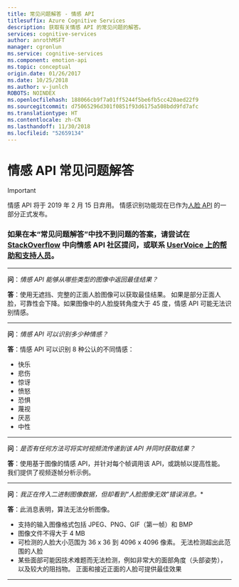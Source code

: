 ```yaml
---
title: 常见问题解答 - 情感 API
titlesuffix: Azure Cognitive Services
description: 获取有关情感 API 的常见问题的解答。
services: cognitive-services
author: anrothMSFT
manager: cgronlun
ms.service: cognitive-services
ms.component: emotion-api
ms.topic: conceptual
origin.date: 01/26/2017
ms.date: 10/25/2018
ms.author: v-junlch
ROBOTS: NOINDEX
ms.openlocfilehash: 188066cb9f7a01ff5244f5be6fb5cc420aed22f9
ms.sourcegitcommit: d75065296d301f0851f93d6175a508bdd9fd7afc
ms.translationtype: HT
ms.contentlocale: zh-CN
ms.lasthandoff: 11/30/2018
ms.locfileid: "52659134"
---
```

# <a name="emotion-api-frequently-asked-questions"></a>情感 API 常见问题解答

> [!IMPORTANT]
> 情感 API 将于 2019 年 2 月 15 日弃用。 情感识别功能现在已作为[人脸 API](/cognitive-services/face/) 的一部分正式发布。

### <a name="if-you-cant-find-answers-to-your-questions-in-this-faq-try-asking-the-emotion-api-community-on-stackoverflowhttpsstackoverflowcomquestionstaggedproject-oxfordormicrosoft-cognitive-or-contact-help-and-support-on-uservoicehttpscognitiveuservoicecom"></a>如果在本“常见问题解答”中找不到问题的答案，请尝试在 [StackOverflow](https://stackoverflow.com/questions/tagged/project-oxford+or+microsoft-cognitive) 中向情感 API 社区提问，或联系 [UserVoice 上的帮助和支持人员](https://cognitive.uservoice.com/)。  

-----

**问**：*情感 API 能够从哪些类型的图像中返回最佳结果？*

**答**：使用无遮挡、完整的正面人脸图像可以获取最佳结果。 如果是部分正面人脸，可靠性会下降。如果图像中的人脸旋转角度大于 45 度，情感 API 可能无法识别情感。

-----

**问**：*情感 API 可以识别多少种情感？*

**答**：情感 API 可以识别 8 种公认的不同情感：
- 快乐
- 悲伤
- 惊讶
- 愤怒
- 恐惧
- 蔑视
- 厌恶
- 中性

-----

**问**：*是否有任何方法可将实时视频流传递到该 API 并同时获取结果？*

**答**：使用基于图像的情感 API，并针对每个帧调用该 API，或跳帧以提高性能。  我们提供了视频逐帧分析示例。

-----

**问**：*我正在传入二进制图像数据，但却看到“人脸图像无效”错误消息。**

**答**：此消息表明，算法无法分析图像。  
- 支持的输入图像格式包括 JPEG、PNG、GIF（第一帧）和 BMP
- 图像文件不得大于 4 MB
- 可检测的人脸大小范围为 36 x 36 到 4096 x 4096 像素。 无法检测超出此范围的人脸
- 某些面部可能因技术难题而无法检测，例如非常大的面部角度（头部姿势），以及较大的阻挡物。 正面和接近正面的人脸可提供最佳效果

-----

